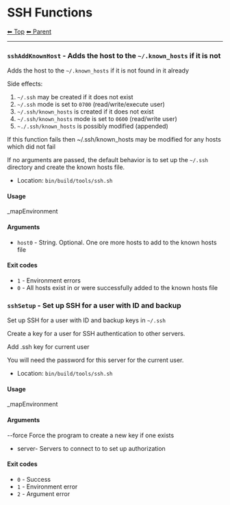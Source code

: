 # SSH Functions

<!-- TEMPLATE header 2 -->
[⬅ Top](index.md) [⬅ Parent ](../index.md)
<hr />

### `sshAddKnownHost` - Adds the host to the `~/.known_hosts` if it is not

Adds the host to the `~/.known_hosts` if it is not found in it already

Side effects:
1. `~/.ssh` may be created if it does not exist
1. `~/.ssh` mode is set to `0700` (read/write/execute user)
1. `~/.ssh/known_hosts` is created if it does not exist
1. `~/.ssh/known_hosts` mode is set to `0600` (read/write user)
1. `~./.ssh/known_hosts` is possibly modified (appended)

If this function fails then ~/.ssh/known_hosts may be modified for any hosts which did not fail



If no arguments are passed, the default behavior is to set up the `~/.ssh` directory and create the known hosts file.

- Location: `bin/build/tools/ssh.sh`

#### Usage

_mapEnvironment

#### Arguments

- `host0` - String. Optional. One ore more hosts to add to the known hosts file

#### Exit codes

- `1` - Environment errors
- `0` - All hosts exist in or were successfully added to the known hosts file
### `sshSetup` - Set up SSH for a user with ID and backup

Set up SSH for a user with ID and backup keys in `~/.ssh`

Create a key for a user for SSH authentication to other servers.


Add .ssh key for current user


You will need the password for this server for the current user.

- Location: `bin/build/tools/ssh.sh`

#### Usage

_mapEnvironment

#### Arguments

--force Force the program to create a new key if one exists
- server- Servers to connect to to set up authorization

#### Exit codes

- `0` - Success
- `1` - Environment error
- `2` - Argument error
